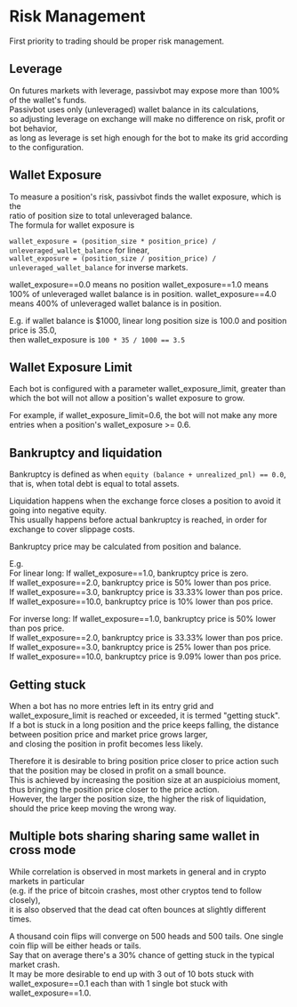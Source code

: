 # Risk Management

First priority to trading should be proper risk management.

## Leverage

On futures markets with leverage, passivbot may expose more than 100% of the wallet's funds.  
Passivbot uses only (unleveraged) wallet balance in its calculations,  
so adjusting leverage on exchange will make no difference on risk, profit or bot behavior,  
as long as leverage is set high enough for the bot to make its grid according to the configuration.

## Wallet Exposure

To measure a position's risk, passivbot finds the wallet exposure, which is the  
ratio of position size to total unleveraged balance.  
The formula for wallet exposure is

`wallet_exposure = (position_size * position_price) / unleveraged_wallet_balance` for linear,  
`wallet_exposure = (position_size / position_price) / unleveraged_wallet_balance` for inverse markets.

wallet_exposure==0.0 means no position
wallet_exposure==1.0 means 100% of unleveraged wallet balance is in position.
wallet_exposure==4.0 means 400% of unleveraged wallet balance is in position.

E.g. if wallet balance is $1000, linear long position size is 100.0 and position price is 35.0,  
then wallet_exposure is `100 * 35 / 1000 == 3.5`

## Wallet Exposure Limit

Each bot is configured with a parameter wallet_exposure_limit, greater than which the bot will not allow a position's wallet exposure to grow.

For example, if wallet_exposure_limit=0.6, the bot will not make any more entries when a position's wallet_exposure >= 0.6.

## Bankruptcy and liquidation

Bankruptcy is defined as when `equity (balance + unrealized_pnl) == 0.0`, that is, when total debt is equal to total assets.

Liquidation happens when the exchange force closes a position to avoid it going into negative equity.  
This usually happens before actual bankruptcy is reached, in order for exchange to cover slippage costs.

Bankruptcy price may be calculated from position and balance.

E.g.  
For linear long:
If wallet_exposure==1.0, bankruptcy price is zero.  
If wallet_exposure==2.0, bankruptcy price is 50% lower than pos price.  
If wallet_exposure==3.0, bankruptcy price is 33.33% lower than pos price.  
If wallet_exposure==10.0, bankruptcy price is 10% lower than pos price.  

For inverse long:
If wallet_exposure==1.0, bankruptcy price is 50% lower than pos price.  
If wallet_exposure==2.0, bankruptcy price is 33.33% lower than pos price.  
If wallet_exposure==3.0, bankruptcy price is 25% lower than pos price.  
If wallet_exposure==10.0, bankruptcy price is 9.09% lower than pos price.  


## Getting stuck

When a bot has no more entries left in its entry grid and wallet_exposure_limit is reached or exceeded, it is termed "getting stuck".  
If a bot is stuck in a long position and the price keeps falling, the distance between position price and market price grows larger,  
and closing the position in profit becomes less likely.

Therefore it is desirable to bring position price closer to price action such that the position may be closed in profit on a small bounce.  
This is achieved by increasing the position size at an auspicioius moment, thus bringing the position price closer to the price action.  
However, the larger the position size, the higher the risk of liquidation, should the price keep moving the wrong way.

## Multiple bots sharing sharing same wallet in cross mode

While correlation is observed in most markets in general and in crypto markets in particular  
(e.g. if the price of bitcoin crashes, most other cryptos tend to follow closely),  
it is also observed that the dead cat often bounces at slightly different times.

A thousand coin flips will converge on 500 heads and 500 tails.  One single coin flip will be either heads or tails.  
Say that on average there's a 30% chance of getting stuck in the typical market crash.  
It may be more desirable to end up with 3 out of 10 bots stuck with wallet_exposure==0.1 each than with 1 single bot stuck with wallet_exposure==1.0.
